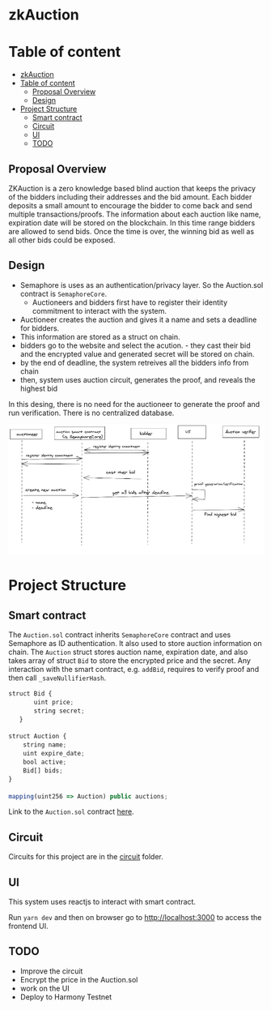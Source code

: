 # zkAuction

# Table of content

- [zkAuction](#zkauction)
- [Table of content](#table-of-content)
  - [Proposal Overview](#proposal-overview)
  - [Design](#design)
- [Project Structure](#project-structure)
  - [Smart contract](#smart-contract)
  - [Circuit](#circuit)
  - [UI](#ui)
  - [TODO](#todo)

## Proposal Overview

ZKAuction is a zero knowledge based blind auction that keeps the privacy of the bidders including their addresses and the bid amount. Each bidder deposits a small amount to encourage the bidder to come back and send multiple transactions/proofs. The information about each auction like name, expiration date will be stored on the blockchain. In this time range bidders are allowed to send bids. Once the time is over, the winning bid as well as all other bids could be exposed.

## Design

- Semaphore is uses as an authentication/privacy layer. So the Auction.sol contract is `SemaphoreCore`.
  - Auctioneers and bidders first have to register their identity commitment to interact with the system.
- Auctioneer creates the auction and gives it a name and sets a deadline for bidders.
- This information are stored as a struct on chain.
- bidders go to the website and select the acution. - they cast their bid and the encrypted value and generated secret will be stored on chain.
- by the end of deadline, the system retreives all the bidders info from chain
- then, system uses auction circuit, generates the proof, and reveals the highest bid

In this desing, there is no need for the auctioneer to generate the proof and run verification. There is no centralized database.

![](zkAuction2.png)

# Project Structure

## Smart contract

The `Auction.sol` contract inherits `SemaphoreCore` contract and uses Semaphore as ID authentication. It also used to store auction information on chain. The `Auction` struct stores auction name, expiration date, and also takes array of struct `Bid` to store the encrypted price and the secret.
Any interaction with the smart contract, e.g. `addBid`, requires to verify proof and then call `_saveNullifierHash`.

```javascript
struct Bid {
       uint price;
       string secret;
   }

struct Auction {
    string name;
    uint expire_date;
    bool active;
    Bid[] bids;
}

mapping(uint256 => Auction) public auctions;
```

Link to the `Auction.sol` contract [here](https://github.com/RemiJolian/zkAuction/blob/main/contracts/Auction.sol).

## Circuit

Circuits for this project are in the [circuit](https://github.com/RemiJolian/zkAuction/blob/main/contracts/circuits/) folder.

## UI

This system uses reactjs to interact with smart contract.

Run `yarn dev` and then on browser go to [http://localhost:3000](http://localhost:3000) to access the frontend UI.

## TODO

- Improve the circuit
- Encrypt the price in the Auction.sol
- work on the UI
- Deploy to Harmony Testnet
